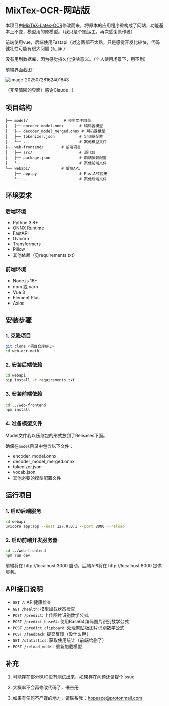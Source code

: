 # MixTex-OCR-网站版

本项目由[MixTeX-Latex-OCR](https://github.com/RQLuo/MixTeX-Latex-OCR)修改而来，将原本的应用程序重构成了网站，功能基本上不变，模型用的原模型。（我只是个搬运工，再次感谢原作者）

前端使用vue，后端使用Fastapi（对这俩都不太熟，只是感觉开发比较快，代码健壮性可能有很大问题 @_ @ ）

没有用到数据库，因为感觉持久化没啥意义。（个人使用场景下，用不到）

前端界面截图：

![image-20250728162401843](https://picture-typora.obs.cn-north-4.myhuaweicloud.com/images/image-20250728162401843.png)

（非常简陋的界面）感谢Claude     :   )

## 项目结构

```
├── model/                # 模型文件目录
│   ├── encoder_model.onnx       # 编码器模型
│   ├── decoder_model_merged.onnx # 解码器模型
│   ├── tokenizer.json           # 分词器配置
│   └── ...                      # 其他模型文件
├── web-frontend/        # 前端项目
│   ├── src/                     # 源代码
│   ├── package.json             # 前端依赖配置
│   └── ...                      # 其他前端文件
└── webapi/              # 后端API
    ├── app.py                   # FastAPI应用
    └── ...                      # 其他后端文件
```

## 环境要求

### 后端环境

- Python 3.8+
- ONNX Runtime
- FastAPI
- Uvicorn
- Transformers
- Pillow
- 其他依赖（见requirements.txt）

### 前端环境

- Node.js 16+
- npm 或 yarn
- Vue 3
- Element Plus
- Axios

## 安装步骤

### 1. 克隆项目

```bash
git clone <项目仓库URL>
cd web-ocr-math
```

### 2. 安装后端依赖

```bash
cd webapi
pip install -r requirements.txt
```

### 3. 安装前端依赖

```bash
cd ../web-frontend
npm install
```

### 4. 准备模型文件

Model文件我以压缩包的形式放到了Releases下面。

确保在`model`目录中包含以下文件：
- encoder_model.onnx
- decoder_model_merged.onnx
- tokenizer.json
- vocab.json
- 其他必要的模型配置文件

## 运行项目

### 1. 启动后端服务

```bash
cd webapi
uvicorn app:app --host 127.0.0.1 --port 8000 --reload
```

### 2. 启动前端开发服务器

```bash
cd ../web-frontend
npm run dev
```

前端将在 http://localhost:3000 启动，后端API将在 http://localhost:8000 提供服务。



## API接口说明

- `GET /`: API健康检查
- `GET /health`: 模型加载状态检查
- `POST /predict`: 上传图片识别数学公式
- `POST /predict_base64`: 使用Base64编码图片识别数学公式
- `POST /predict_clipboard`: 处理剪贴板图片识别数学公式
- `POST /feedback`: 提交反馈（没什么用）
- `GET /statistics`: 获取使用统计（前端给删了）
- `POST /reload_model`: 重新加载模型



## 补充

1. 可能存在部分BUG没有测试出来，如果存在问题还请提个Issue

2. 大概率不会再修改代码了，~~凑合用~~

3. 如果有任何不严谨的地方，请联系我：hopeace@protonmail.com
